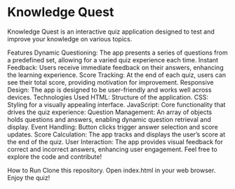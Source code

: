 # Knowledge Quest
Knowledge Quest is an interactive quiz application designed to test and improve your knowledge on various topics.

Features
Dynamic Questioning: The app presents a series of questions from a predefined set, allowing for a varied quiz experience each time.
Instant Feedback: Users receive immediate feedback on their answers, enhancing the learning experience.
Score Tracking: At the end of each quiz, users can see their total score, providing motivation for improvement.
Responsive Design: The app is designed to be user-friendly and works well across devices.
Technologies Used
HTML: Structure of the application.
CSS: Styling for a visually appealing interface.
JavaScript: Core functionality that drives the quiz experience:
Question Management: An array of objects holds questions and answers, enabling dynamic question retrieval and display.
Event Handling: Button clicks trigger answer selection and score updates.
Score Calculation: The app tracks and displays the user’s score at the end of the quiz.
User Interaction: The app provides visual feedback for correct and incorrect answers, enhancing user engagement.
Feel free to explore the code and contribute!

How to Run
Clone this repository.
Open index.html in your web browser.
Enjoy the quiz!
